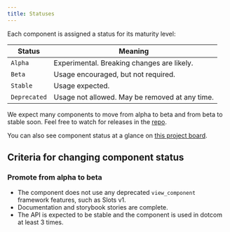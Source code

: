 ```yaml
---
title: Statuses
---
```


Each component is assigned a status for its maturity level:

| Status         | Meaning                                                                |
| -------------- |------------------------------------------------------------------------|
| `Alpha`        | Experimental. Breaking changes are likely.                             |
| `Beta`         | Usage encouraged, but not required.                                    |
| `Stable`       | Usage expected.                                                        |
| `Deprecated`   | Usage not allowed. May be removed at any time.                         |

We expect many components to move from alpha to beta and from beta to stable soon. Feel free to watch for releases in the [repo](https://github.com/primer/view_components).

You can also see component status at a glance on [this project board](https://github.com/primer/view_components/projects/3).

## Criteria for changing component status

### Promote from alpha to beta

- The component does not use any deprecated `view_component` framework features, such as Slots v1.
- Documentation and storybook stories are complete.
- The API is expected to be stable and the component is used in dotcom at least 3 times.

